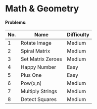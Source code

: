 # Math & Geometry

**Problems:**

| No. | Name              | Difficulty |
| --- | ----------------- | ---------- |
| 1   | Rotate Image      | Medium     |
| 2   | Spiral Matrix     | Medium     |
| 3   | Set Matrix Zeroes | Medium     |
| 4   | Happy Number      | Easy       |
| 5   | Plus One          | Easy       |
| 6   | Pow(x,n)          | Medium     |
| 7   | Multiply Strings  | Medium     |
| 8   | Detect Squares    | Medium     |
